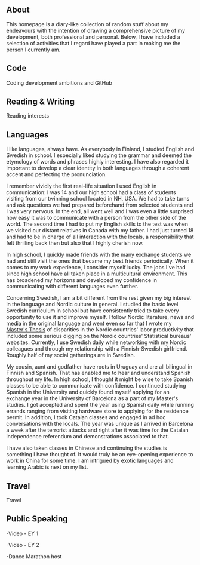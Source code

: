 ## About

This homepage is a diary-like collection of random stuff about my endeavours with the intention of drawing a comprehensive picture of my development, both professional and personal. Below, I have included a selection of activities that I regard have played a part in making me the person I currently am. 

## Code

Coding development ambitions and GitHub

## Reading & Writing

Reading interests

## Languages

I like languages, always have. As everybody in Finland, I studied English and Swedish in school. I especially liked studying the grammar and deemed the etymology of words and phrases highly interesting. I have also regarded it important to develop a clear identity in both languages through a coherent accent and perfecting the pronunciation.

I remember vividly the first real-life situation I used English in communication: I was 14 and our high school had a class of students visiting from our twinning school located in NH, USA. We had to take turns and ask questions we had prepared beforehand from selected students and I was very nervous. In the end, all went well and I was even a little surprised how easy it was to communicate with a person from the other side of the world. The second time I had to put my English skills to the test was when we visited our distant relatives in Canada with my father. I had just turned 18 and had to be in charge of all interaction with the locals, a responsibility that felt thrilling back then but also that I highly cherish now. 

In high school, I quickly made friends with the many exchange students we had and still visit the ones that became my best friends periodically. When it comes to my work experience, I consider myself lucky. The jobs I've had since high school have all taken place in a multicultural environment. This has broadened my horizons and developed my confidence in communicating with different languages even further.

Concerning Swedish, I am a bit different from the rest given my big interest in the language and Nordic culture in general. I studied the basic level Swedish curriculum in school but have consistently tried to take every opportunity to use it and improve myself. I follow Nordic literature, news and media in the original language and went even so far that I wrote my [Master's Thesis](https://jarvijaakko.github.io/#reading--writing) of disparities in the Nordic countries' labor productivity that included some serious digging on the Nordic countries' Statistical bureaus' websites. Currently, I use Swedish daily while networking with my Nordic colleagues and through my relationship with a Finnish-Swedish girlfriend. Roughly half of my social gatherings are in Swedish.

My cousin, aunt and godfather have roots in Uruguay and are all bilingual in Finnish and Spanish. That has enabled me to hear and understand Spanish throughout my life. In high school, I thought it might be wise to take Spanish classes to be able to communicate with confidence. I continued studying Spanish in the University and quickly found myself applying for an exchange year in the University of Barcelona as a part of my Master's studies. I got accepted and spent the year using Spanish daily while running errands ranging from visiting hardware store to applying for the residence permit. In addition, I took Catalan classes and engaged in ad hoc conversations with the locals. The year was unique as I arrived in Barcelona a week after the terrorist attacks and right after it was time for the Catalan independence referendum and demonstrations associated to that.

I have also taken classes in Chinese and continuing the studies is something I have thought of. It would truly be an eye-opening experience to work in China for some time. I am intrigued by exotic languages and learning Arabic is next on my list.

## Travel

Travel

## Public Speaking

-Video - EY 1

-Video - EY 2

-Dance Marathon host

